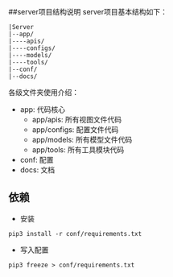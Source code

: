 ##server项目结构说明
server项目基本结构如下：
```
|Server
|--app/
|----apis/
|----configs/
|----models/
|----tools/
|--conf/
|--docs/
```
各级文件夹使用介绍：

- app: 代码核心
    - app/apis: 所有视图文件代码
    - app/configs: 配置文件代码
    - app/models: 所有模型文件代码
    - app/tools: 所有工具模块代码
- conf: 配置
- docs: 文档

## 依赖
- 安装
```
pip3 install -r conf/requirements.txt
```
- 写入配置
```
pip3 freeze > conf/requirements.txt
```